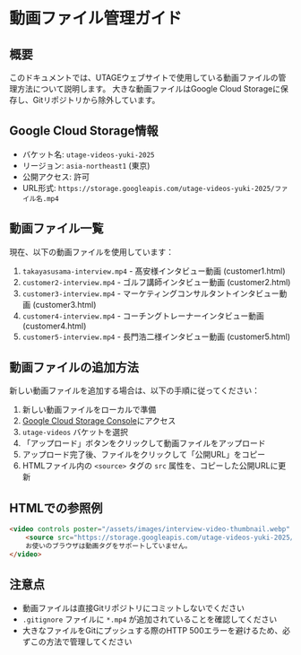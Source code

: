 # 動画ファイル管理ガイド

## 概要

このドキュメントでは、UTAGEウェブサイトで使用している動画ファイルの管理方法について説明します。
大きな動画ファイルはGoogle Cloud Storageに保存し、Gitリポジトリから除外しています。

## Google Cloud Storage情報

- バケット名: `utage-videos-yuki-2025`
- リージョン: `asia-northeast1` (東京)
- 公開アクセス: 許可
- URL形式: `https://storage.googleapis.com/utage-videos-yuki-2025/ファイル名.mp4`

## 動画ファイル一覧

現在、以下の動画ファイルを使用しています：

1. `takayasusama-interview.mp4` - 髙安様インタビュー動画 (customer1.html)
2. `customer2-interview.mp4` - ゴルフ講師インタビュー動画 (customer2.html)
3. `customer3-interview.mp4` - マーケティングコンサルタントインタビュー動画 (customer3.html)
4. `customer4-interview.mp4` - コーチングトレーナーインタビュー動画 (customer4.html)
5. `customer5-interview.mp4` - 長門浩二様インタビュー動画 (customer5.html)

## 動画ファイルの追加方法

新しい動画ファイルを追加する場合は、以下の手順に従ってください：

1. 新しい動画ファイルをローカルで準備
2. [Google Cloud Storage Console](https://console.cloud.google.com/storage/browser)にアクセス
3. `utage-videos` バケットを選択
4. 「アップロード」ボタンをクリックして動画ファイルをアップロード
5. アップロード完了後、ファイルをクリックして「公開URL」をコピー
6. HTMLファイル内の `<source>` タグの `src` 属性を、コピーした公開URLに更新

## HTMLでの参照例

```html
<video controls poster="/assets/images/interview-video-thumbnail.webp" preload="none" width="100%">
    <source src="https://storage.googleapis.com/utage-videos-yuki-2025/example-interview.mp4" type="video/mp4">
    お使いのブラウザは動画タグをサポートしていません。
</video>
```

## 注意点

- 動画ファイルは直接Gitリポジトリにコミットしないでください
- `.gitignore` ファイルに `*.mp4` が追加されていることを確認してください
- 大きなファイルをGitにプッシュする際のHTTP 500エラーを避けるため、必ずこの方法で管理してください
